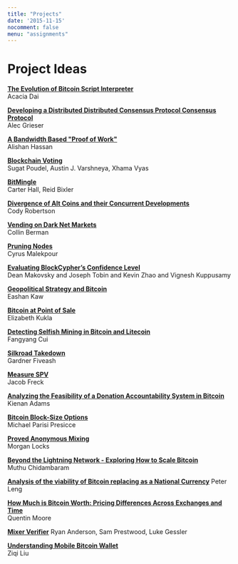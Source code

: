 ```yaml
---
title: "Projects"
date: '2015-11-15'
nocomment: false
menu: "assignments"
---
```


# Project Ideas

**[The Evolution of Bitcoin Script Interpreter](https://github.com/AcaciaDai/Bitcoin-Script-Interpreter)**  
Acacia Dai

**[Developing a Distributed Distributed Consensus Protocol Consensus Protocol](http://alecgrieser.github.io/ddcpcp)**  
Alec Grieser

**[A Bandwidth Based "Proof of Work"](https://github.com/AlishanHassan/Cryptocurrency-Project)**  
Alishan Hassan

**[Blockchain Voting](http://ccc-voting.github.io)**  
Sugat Poudel, Austin J. Varshneya, Xhama Vyas

**[BitMingle](https://github.com/cahruhr/BitMingle)**  
Carter Hall, Reid Bixler

**[Divergence of Alt Coins and their Concurrent Developments](missingURL)**  
Cody Robertson

**[Vending on Dark Net Markets](http://cberman.github.io/Cryptocurrency-Final-Project/)**  
Collin Berman

**[Pruning Nodes](https://github.com/cmalekpour/btcd-prune)**  
Cyrus Malekpour

**[Evaluating BlockCypher’s Confidence Level](https://github.com/DeanMakovsky/evalbc)**  
Dean Makovsky and Joseph Tobin and Kevin Zhao and Vignesh Kuppusamy

**[Geopolitical Strategy and Bitcoin](http://eashankaw.com/)**  
Eashan Kaw

**[Bitcoin at Point of Sale](http://kukla1234.github.io/)**  
Elizabeth Kukla 

**[Detecting Selfish Mining in Bitcoin and Litecoin](https://github.com/fc5fz/CC-Project/wiki)**  
Fangyang Cui

**[Silkroad Takedown](https://github.com/jg5ash4/silkroadproject)**  
Gardner Fiveash

**[Measure SPV](https://github.com/Dellvan7/measurespv)**  
Jacob Freck

**[Analyzing the Feasibility of a Donation Accountability System in Bitcoin](http://www.kienanadams.com/btc-donation-transparency/)**  
Kienan Adams

**[Bitcoin Block-Size Options](http://people.virginia.edu/~mjp9zn/CS4501/project.html)**  
Michael Parisi Presicce

**[Proved Anonymous Mixing](http://btccabal.weebly.com/)**  
Morgan Locks

**[Beyond the Lightning Network - Exploring How to Scale Bitcoin](https://github.com/2014mchidamb/Beyond-Lightning)**  
Muthu Chidambaram

**[Analysis of the viability of Bitcoin replacing as a National Currency](http://pleng28.github.io/BIT/)**
Peter Leng

**[How Much is Bitcoin Worth: Pricing Differences Across Exchanges and Time](https://github.com/UVAqmoore/cccfinal)**  
Quentin Moore

**[Mixer Verifier](https://github.com/mrranderson/Mixer-Verifier)**
Ryan Anderson, Sam Prestwood, Luke Gessler

**[Understanding Mobile Bitcoin Wallet](http://ziqi.herokuapp.com/bitcoin_project)**  
Ziqi Liu

